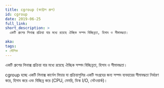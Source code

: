 ```yaml
---
title: cgroup (কন্ট্রোল গ্রুপ)
id: cgroup
date: 2019-06-25
full_link:
short_description: >
  একটি গ্রুপের লিনাক্স প্রক্রিয়া যার মধ্যে রয়েছে ঐচ্ছিক সম্পদ বিচ্ছিন্নতা, হিসাব ও সীমাবদ্ধতা।

aka:
tags:
- মৌলিক
---
```

একটি গ্রুপের লিনাক্স প্রক্রিয়া যার মধ্যে রয়েছে ঐচ্ছিক সম্পদ বিচ্ছিন্নতা, হিসাব ও সীমাবদ্ধতা।

<!--more--> 

cgroup হচ্ছে একটি লিনাক্স কার্নেল ফিচার যা প্রক্রিয়াগুলির একটি সংগ্রহের জন্য সম্পদ ব্যবহারের সীমাবদ্ধতা নির্ধারণ করে, হিসাব করে এবং বিচ্ছিন্ন করে (CPU, মেমরি, ডিস্ক I/O, নেটওয়ার্ক)।
